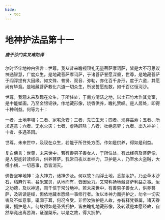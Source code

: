 ```yaml
---
hide:
  - toc
---
```


# **地神护法品第十一**

##### 唐于沙门实叉难陀译

尔时坚牢地神白佛言：世尊，我从昔来瞻视顶礼无量菩萨摩诃萨，皆是大不可思议神通智慧，广度众生。是地藏菩萨摩诃萨，于诸菩萨誓愿深重，世尊，是地藏菩萨于阎浮提有大因缘。如文殊、普贤、观音、弥勒，亦化百千身形，度于六道，其愿尚有毕竟。是地藏菩萨教化六道一切众生，所发誓愿劫数，如千百亿恒河沙。

世尊，我观未来及现在众生，于所住处，于南方清洁之地，以土石竹木作其龛室，是中能塑画，乃至金银铜铁，作地藏形像，烧香供养，瞻礼赞叹。是人居处，即得十种利益。何等为十：

一者、土地丰壤；二者、家宅永安；三者、先亡生天；四者、现存益寿；五者、所求遂意；六者、无水火灾；七者、虚耗辟除；八者、杜绝恶梦；九者、出入神护；十者、多遇圣因。

世尊，未来世中，及现在众生，若能于所住处方面，作如是供养，得如是利益。

复白佛言：世尊，未来世中，若有善男子善女人，于所住处，有此经典及菩萨像，是人更能转读经典，供养菩萨。我常日夜以本神力，卫护是人，乃至水火盗贼，大横小横，一切恶事，悉皆消灭。

佛告坚牢地神：汝大神力，诸神少及。何以故？阎浮土地，悉蒙汝护，乃至草木沙石，稻麻竹苇，谷米宝贝，从地而有，皆因汝力。又常称扬地藏菩萨利益之事。汝之功德，及以神通，百千倍于常分地神。若未来世中，有善男子善女人，供养菩萨，及转读是经，但依地藏本愿经一事修行者。汝以本神力而拥护之，勿令一切灾害及不如意事，辄闻于耳，何况令受。非但汝独护是人故，亦有释梵眷属，诸天眷属，拥护是人。何故得如是圣贤拥护，皆由瞻礼地藏形像，及转读是本愿经故，自然毕竟出离苦海，证涅槃乐。以是之故，得大拥护。